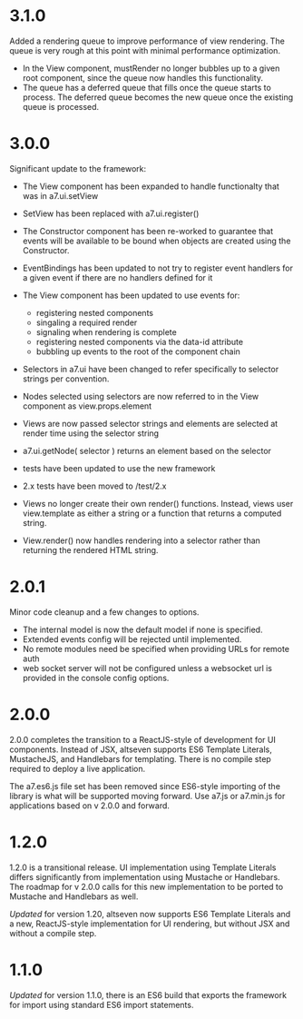 3.1.0
======

Added a rendering queue to improve performance of view rendering. The queue is very rough at this point with minimal performance optimization.
- In the View component, mustRender no longer bubbles up to a given root component, since the queue now handles this functionality.
- The queue has a deferred queue that fills once the queue starts to process. The deferred queue becomes the new queue once the existing queue is processed.

3.0.0
======

Significant update to the framework:
- The View component has been expanded to handle functionalty that was in a7.ui.setView
- SetView has been replaced with a7.ui.register()
- The Constructor component has been re-worked to guarantee that events will be available to be bound when objects are created using the Constructor.
- EventBindings has been updated to not try to register event handlers for a given event if there are no handlers defined for it
- The View component has been updated to use events for:
    - registering nested components
    - singaling a required render
    - signaling when rendering is complete
    - registering nested components via the data-id attribute
    - bubbling up events to the root of the component chain

- Selectors in a7.ui have been changed to refer specifically to selector strings per convention.
- Nodes selected using selectors are now referred to in the View component as view.props.element
- Views are now passed selector strings and elements are selected at render time using the selector string
- a7.ui.getNode( selector ) returns an element based on the selector
- tests have been updated to use the new framework
- 2.x tests have been moved to /test/2.x
- Views no longer create their own render() functions. Instead, views user view.template as either a string or a function that returns a computed string.
- View.render() now handles rendering into a selector rather than returning the rendered HTML string.

2.0.1
======

Minor code cleanup and a few changes to options.
- The internal model is now the default model if none is specified.
- Extended events config will be rejected until implemented.
- No remote modules need be specified when providing URLs for remote auth
- web socket server will not be configured unless a websocket url is provided in the console config options.

2.0.0
======

2.0.0 completes the transition to a ReactJS-style of development for UI components. Instead of JSX, altseven supports ES6 Template Literals, MustacheJS, and Handlebars for templating. There is no compile step required to deploy a live application.

The a7.es6.js file set has been removed since ES6-style importing of the library is what will be supported moving forward. Use a7.js or a7.min.js for applications based on v 2.0.0 and forward.

1.2.0
======

1.2.0 is a transitional release. UI implementation using Template Literals differs significantly from implementation using Mustache or Handlebars. The roadmap for v 2.0.0 calls for this new implementation to be ported to Mustache and Handlebars as well.

*Updated* for version 1.20, altseven now supports ES6 Template Literals and a new, ReactJS-style implementation for UI rendering, but without JSX and without a compile step.



1.1.0
======

*Updated* for version 1.1.0, there is an ES6 build that exports the framework for import using standard ES6 import statements.
